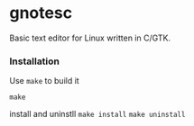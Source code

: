 # gnotesc
Basic text editor for Linux written in C/GTK.

### Installation
Use `make` to build it

```
make
```
install and uninstll
`make install`
`make uninstall`
